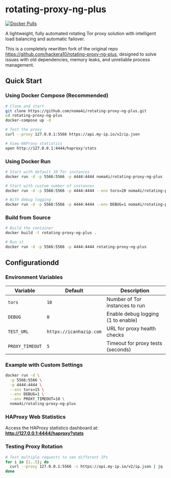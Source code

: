 # rotating-proxy-ng-plus

[![Docker Pulls](https://img.shields.io/docker/pulls/noma4i/rotating-proxy-ng-plus.svg)](https://hub.docker.com/r/noma4i/rotating-proxy-ng-plus/)

A lightweight, fully automated rotating Tor proxy solution with intelligent load balancing and automatic failover.

This is a completely rewritten fork of the original repo https://github.com/hackera10/rotating-proxy-ng-plus, designed to solve issues with old dependencies, memory leaks, and unreliable process management.

## Quick Start

### Using Docker Compose (Recommended)
```bash
# Clone and start
git clone https://github.com/noma4i/rotating-proxy-ng-plus.git
cd rotating-proxy-ng-plus
docker-compose up -d

# Test the proxy
curl --proxy 127.0.0.1:5566 https://api.my-ip.io/v2/ip.json

# View HAProxy statistics
open http://127.0.0.1:4444/haproxy?stats
```

### Using Docker Run
```bash
# Start with default 10 Tor instances
docker run -d -p 5566:5566 -p 4444:4444 noma4i/rotating-proxy-ng-plus

# Start with custom number of instances
docker run -d -p 5566:5566 -p 4444:4444 --env tors=20 noma4i/rotating-proxy-ng-plus

# With debug logging
docker run -d -p 5566:5566 -p 4444:4444 --env DEBUG=1 noma4i/rotating-proxy-ng-plus
```

### Build from Source
```bash
# Build the container
docker build -t rotating-proxy-ng-plus .

# Run it
docker run -d -p 5566:5566 -p 4444:4444 rotating-proxy-ng-plus
```

## Configurationdd

### Environment Variables
| Variable | Default | Description |
|----------|---------|-------------|
| `tors` | `10` | Number of Tor instances to run |
| `DEBUG` | `0` | Enable debug logging (1 to enable) |
| `TEST_URL` | `https://icanhazip.com` | URL for proxy health checks |
| `PROXY_TIMEOUT` | `5` | Timeout for proxy tests (seconds) |

### Example with Custom Settings
```bash
docker run -d \
  -p 5566:5566 \
  -p 4444:4444 \
  --env tors=15 \
  --env DEBUG=1 \
  --env PROXY_TIMEOUT=10 \
  noma4i/rotating-proxy-ng-plus
```

### HAProxy Web Statistics
Access the HAProxy statistics dashboard at: **http://127.0.0.1:4444/haproxy?stats**

### Testing Proxy Rotation
```bash
# Test multiple requests to see different IPs
for i in {1..5}; do
  curl --proxy 127.0.0.1:5566 -s https://api.my-ip.io/v2/ip.json | jq '.ip'
done
```
